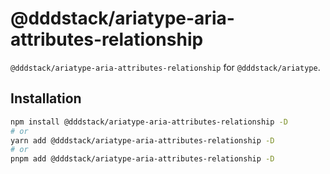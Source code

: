 # @dddstack/ariatype-aria-attributes-relationship

`@dddstack/ariatype-aria-attributes-relationship` for `@dddstack/ariatype`.

## Installation

```bash
npm install @dddstack/ariatype-aria-attributes-relationship -D
# or
yarn add @dddstack/ariatype-aria-attributes-relationship -D
# or
pnpm add @dddstack/ariatype-aria-attributes-relationship -D
```
